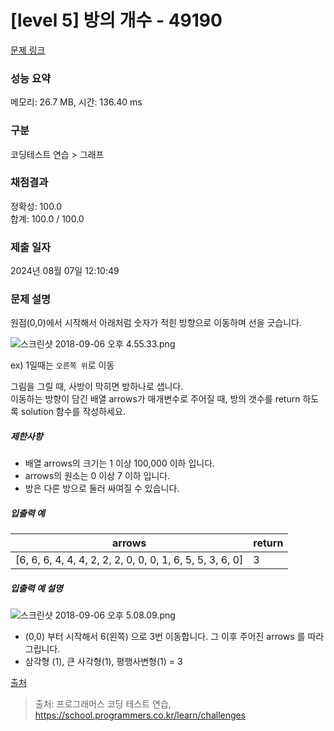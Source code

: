 # [level 5] 방의 개수 - 49190 

[문제 링크](https://school.programmers.co.kr/learn/courses/30/lessons/49190) 

### 성능 요약

메모리: 26.7 MB, 시간: 136.40 ms

### 구분

코딩테스트 연습 > 그래프

### 채점결과

정확성: 100.0<br/>합계: 100.0 / 100.0

### 제출 일자

2024년 08월 07일 12:10:49

### 문제 설명

<p>원점(0,0)에서 시작해서 아래처럼 숫자가 적힌 방향으로 이동하며 선을 긋습니다.</p>

<p><img src="https://grepp-programmers.s3.amazonaws.com/files/ybm/ec8f232bf0/a47a6c2e-ec84-4bfb-9d4b-ff3ba589b42a.png" title="" alt="스크린샷 2018-09-06 오후 4.55.33.png"></p>

<p>ex) 1일때는 <code>오른쪽 위</code>로 이동</p>

<p>그림을 그릴 때, 사방이 막히면 방하나로 샙니다. <br>
이동하는 방향이 담긴 배열 arrows가 매개변수로 주어질 때, 방의 갯수를 return 하도록 solution 함수를 작성하세요.</p>

<h5>제한사항</h5>

<ul>
<li>배열 arrows의 크기는 1 이상 100,000 이하 입니다.</li>
<li>arrows의 원소는 0 이상 7 이하 입니다. </li>
<li>방은 다른 방으로 둘러 싸여질 수 있습니다.</li>
</ul>

<h5>입출력 예</h5>
<table class="table">
        <thead><tr>
<th>arrows</th>
<th>return</th>
</tr>
</thead>
        <tbody><tr>
<td>[6, 6, 6, 4, 4, 4, 2, 2, 2, 0, 0, 0, 1, 6, 5, 5, 3, 6, 0]</td>
<td>3</td>
</tr>
</tbody>
      </table>
<h5>입출력 예 설명</h5>

<p><img src="https://grepp-programmers.s3.amazonaws.com/files/ybm/74fd8df438/22a1ee81-75a6-4220-bd15-6230e35e2931.png" title="" alt="스크린샷 2018-09-06 오후 5.08.09.png"></p>

<ul>
<li>(0,0) 부터 시작해서 6(왼쪽) 으로 3번 이동합니다. 그 이후 주어진 arrows 를 따라 그립니다.</li>
<li>삼각형 (1), 큰 사각형(1), 평행사변형(1) = 3</li>
</ul>

<p><a href="http://hsin.hr/2008/final/second_day/tasks.pdf" target="_blank" rel="noopener">출처</a></p>


> 출처: 프로그래머스 코딩 테스트 연습, https://school.programmers.co.kr/learn/challenges